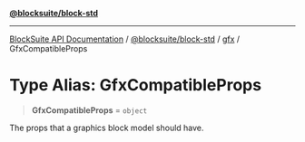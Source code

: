 [**@blocksuite/block-std**](../../../../@blocksuite/block-std/README.md)

***

[BlockSuite API Documentation](../../../../README.md) / [@blocksuite/block-std](../../README.md) / [gfx](../README.md) / GfxCompatibleProps

# Type Alias: GfxCompatibleProps

> **GfxCompatibleProps** = `object`

The props that a graphics block model should have.
